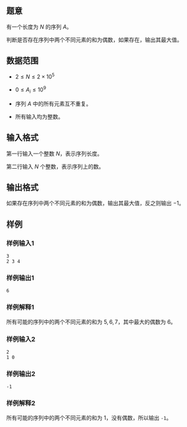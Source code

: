 ## 题意

有一个长度为 $N$ 的序列 $A$。

判断是否存在序列中两个不同元素的和为偶数，如果存在，输出其最大值。

## 数据范围

- $2\leq N\leq 2\times 10^5$

- $0\leq A_i\leq 10^9$

- 序列 $A$ 中的所有元素互不重复。

- 所有输入均为整数。

## 输入格式

第一行输入一个整数 $N$，表示序列长度。

第二行输入 $N$ 个整数，表示序列上的数。

## 输出格式

如果存在序列中两个不同元素的和为偶数，输出其最大值，反之则输出 $-1$。

## 样例

### 样例输入1

```
3
2 3 4
```

### 样例输出1

```
6
```

### 样例解释1

所有可能的序列中的两个不同元素的和为 $5,6,7$，其中最大的偶数为 $6$。

### 样例输入2

```
2
1 0
```

### 样例输出2

```
-1
```

### 样例解释2

所有可能的序列中的两个不同元素的和为 $1$，没有偶数，所以输出 `-1`。
